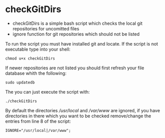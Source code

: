 # checkGitDirs
* checkGitDirs is a simple bash script which checks the local git repositories for uncomitted files
* ignore function for git repositories which should not be listed

To run the script you must have installed git and locate.
If the script is not executable type into your shell:

    chmod u+x checkGitDirs
    
If newer repositories are not listed you should first refresh your file database whith the following:

    sudo updatedb
    
The you can just execute the script with:

    ./checkGitDirs

By default the directories */usr/local* and */var/www* are ignored, if you have directories in there which you want to be checked remove/change the entries from line 8 of the script:
    
    IGNORE="/usr/local|/var/www";
